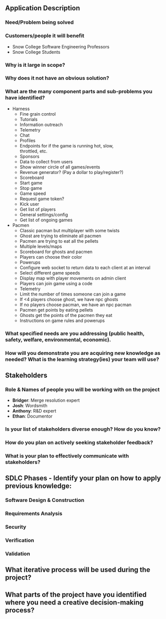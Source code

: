 ## Application Description
### Need/Problem being solved

### Customers/people it will benefit
 - Snow College Software Engineering Professors
 - Snow College Students

### Why is it large in scope?

### Why does it not have an obvious solution?

### What are the many component parts and sub-problems you have identified?
 - Harness
    - Fine grain control
    - Tutorials
    - Information outreach
    - Telemetry
    - Chat
    - Profiles
    - Endpoints for if the game is running hot, slow,   
    throttled, etc.
    - Sponsors
    - Data to collect from users
    - Show winner circle of all games/events
    - Revenue generator? (Pay a dollar to play/register?)
    - Scoreboard
    - Start game
    - Stop game
    - Game speed
    - Request game token?
    - Kick user
    - Get list of players
    - General settings/config
    - Get list of ongoing games
 - Pacmen
    - Classic pacman but multiplayer with some twists
    - Ghost are trying to eliminate all pacmen
    - Pacmen are trying to eat all the pellets
    - Multiple levels/maps
    - Scoreboard for ghosts and pacmen
    - Players can choose their color
    - Powerups
    - Configure web socket to return data to each client at an interval
    - Select different game speeds
    - Display map with player movements on admin client
    - Players can join game using a code
    - Telemetry
    - Limit the number of times someone can join a game
    - If <4 players choose ghost, we have npc ghosts
    - If no players choose pacman, we have an npc pacman
    - Pacmen get points by eating pellets
    - Ghosts get the points of the pacmen they eat
    - Instructions on game rules and powerups

### What specified needs are you addressing (public health, safety, welfare, environmental, economic).

### How will you demonstrate you are acquiring new knowledge as needed?  What is the learning strategy(ies) your team will use?

## Stakeholders
### Role & Names of people you will be working with on the project
 - __Bridger__: Merge resolution expert
 - __Josh__: Wordsmith
 - __Anthony__: R&D expert
 - __Ethan__: Documentor

### Is your list of stakeholders diverse enough? How do you know?

### How do you plan on actively seeking stakeholder feedback?

### What is your plan to effectively communicate with stakeholders?

## SDLC Phases - Identify your plan on how to apply previous knowledge:
### Software Design & Construction

### Requirements Analysis

### Security

### Verification

### Validation

## What iterative process will be used during the project?

## What parts of the project have you identified where you need a creative decision-making process?
